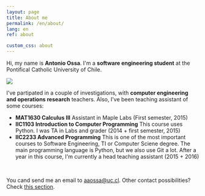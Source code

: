 ```yaml
---
layout: page
title: About me
permalink: /en/about/
lang: en
ref: about

custom_css: about
---
```


Hi, my name is **Antonio Ossa**. I'm a **software engineering student** at the Pontifical Catholic University of Chile.

<div class="image-container">
	<img id="personal-photo" src="https://avatars3.githubusercontent.com/u/10425834?v=3&s=460">
</div>

I've partipated in a couple of investigations, with **computer engineering and operations research** teachers. Also, I've been teaching assistant of some courses:

* **MAT1630 Calculus III** Assistant in Maple Labs (First semester, 2015)
* **IIC1103 Introduction to Computer Programming** This course uses Python. I was TA in Labs and grader (2014 + first semester, 2015)
* **IIC2233 Advanced Programming** This is one of the most important courses to Software Engineering, TI or Computer Sciene degree. The main programming language is Python, but we also use Git a lot. After a year in this course, I'm currently a head teaching assistant (2015 + 2016)

<br>

You cand send me an email to [aaossa@uc.cl](mailto:aaossa@uc.cl). Other contact possibilities? Check [this section](/contact/).